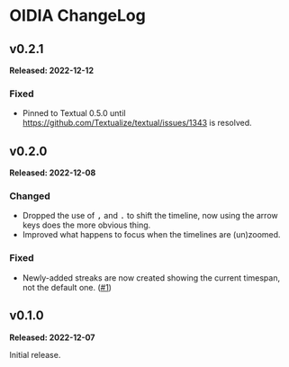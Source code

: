 # OIDIA ChangeLog

## v0.2.1

**Released: 2022-12-12**

### Fixed

- Pinned to Textual 0.5.0 until
  https://github.com/Textualize/textual/issues/1343 is resolved.

## v0.2.0

**Released: 2022-12-08**

### Changed

- Dropped the use of <kbd>,</kbd> and <kbd>.</kbd> to shift the timeline,
  now using the arrow keys does the more obvious thing.
- Improved what happens to focus when the timelines are (un)zoomed.

### Fixed

- Newly-added streaks are now created showing the current timespan, not the
  default one. ([#1](https://github.com/davep/oidia/issues/1))

## v0.1.0

**Released: 2022-12-07**

Initial release.

[//]: # (ChangeLog.md ends here)
